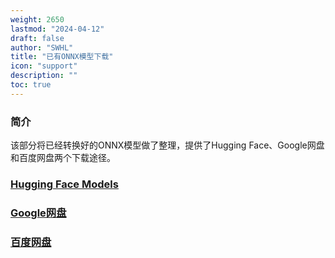 ```yaml
---
weight: 2650
lastmod: "2024-04-12"
draft: false
author: "SWHL"
title: "已有ONNX模型下载"
icon: "support"
description: ""
toc: true
---
```


### 简介
该部分将已经转换好的ONNX模型做了整理，提供了Hugging Face、Google网盘和百度网盘两个下载途径。

### [Hugging Face Models](https://huggingface.co/SWHL/RapidOCR/tree/main)

### [Google网盘](https://drive.google.com/drive/folders/1x_a9KpCo_1blxH1xFOfgKVkw1HYRVywY?usp=sharing)

### [百度网盘](https://pan.baidu.com/s/1CHOXNJLZundoV_8bNpcpWQ?pwd=9h6g)


<script src="https://giscus.app/client.js"
        data-repo="RapidAI/RapidOCRDocs"
        data-repo-id="R_kgDOKS1JHQ"
        data-category="Q&A"
        data-category-id="DIC_kwDOKS1JHc4Ce5E0"
        data-mapping="title"
        data-strict="0"
        data-reactions-enabled="1"
        data-emit-metadata="0"
        data-input-position="top"
        data-theme="preferred_color_scheme"
        data-lang="zh-CN"
        data-loading="lazy"
        crossorigin="anonymous"
        async>
</script>